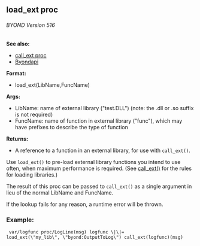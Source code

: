 ## load_ext proc 
###### BYOND Version 516
**See also:**
+   [call_ext proc](/ref/proc/call_ext.md) 
+   [Byondapi](/ref/%7B%7Bappendix%7D%7D/Byondapi.md) 
<!-- -->
**Format:**
+   load_ext(LibName,FuncName)
<!-- -->
**Args:**
+   LibName: name of external library (\"test.DLL\") (note: the .dll or
    .so suffix is not required)
+   FuncName: name of function in external library (\"func\"), which may
    have prefixes to describe the type of function
<!-- -->
**Returns:**
+   A reference to a function in an external library, for use with
    `call_ext()`.


Use `load_ext()` to pre-load external library functions you
intend to use often, when maximum performance is required. (See
[call_ext()](/ref/proc/call_ext.md) for the rules for loading
libraries.) 

The result of this proc can be passed to
`call_ext()` as a single argument in lieu of the normal LibName and
FuncName. 

If the lookup fails for any reason, a runtime error
will be thrown.
### Example:

```
 var/logfunc proc/LogLine(msg) logfunc \|\|=
load_ext(\"my_lib\", \"byond:OutputToLog\") call_ext(logfunc)(msg)

```
